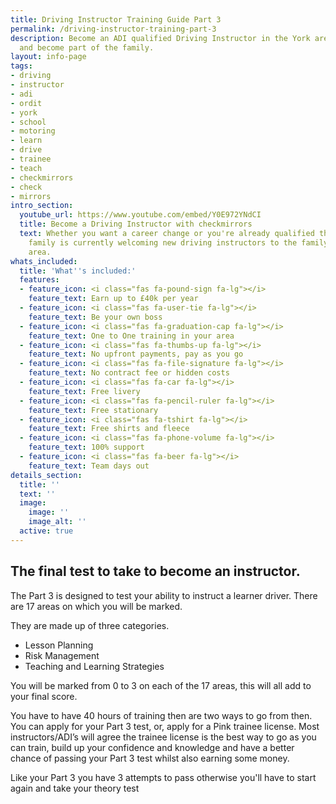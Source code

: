 ```yaml
---
title: Driving Instructor Training Guide Part 3
permalink: /driving-instructor-training-part-3
description: Become an ADI qualified Driving Instructor in the York area with checkmirrors
  and become part of the family.
layout: info-page
tags:
- driving
- instructor
- adi
- ordit
- york
- school
- motoring
- learn
- drive
- trainee
- teach
- checkmirrors
- check
- mirrors
intro_section:
  youtube_url: https://www.youtube.com/embed/Y0E972YNdCI
  title: Become a Driving Instructor with checkmirrors
  text: Whether you want a career change or you're already qualified the checkmirrors
    family is currently welcoming new driving instructors to the family in the York
    area.
whats_included:
  title: 'What''s included:'
  features:
  - feature_icon: <i class="fas fa-pound-sign fa-lg"></i>
    feature_text: Earn up to £40k per year
  - feature_icon: <i class="fas fa-user-tie fa-lg"></i>
    feature_text: Be your own boss
  - feature_icon: <i class="fas fa-graduation-cap fa-lg"></i>
    feature_text: One to One training in your area
  - feature_icon: <i class="fas fa-thumbs-up fa-lg"></i>
    feature_text: No upfront payments, pay as you go
  - feature_icon: <i class="fas fa-file-signature fa-lg"></i>
    feature_text: No contract fee or hidden costs
  - feature_icon: <i class="fas fa-car fa-lg"></i>
    feature_text: Free livery
  - feature_icon: <i class="fas fa-pencil-ruler fa-lg"></i>
    feature_text: Free stationary
  - feature_icon: <i class="fas fa-tshirt fa-lg"></i>
    feature_text: Free shirts and fleece
  - feature_icon: <i class="fas fa-phone-volume fa-lg"></i>
    feature_text: 100% support
  - feature_icon: <i class="fas fa-beer fa-lg"></i>
    feature_text: Team days out
details_section:
  title: ''
  text: ''
  image:
    image: ''
    image_alt: ''
  active: true
---
```


## The final test to take to become an instructor.

The Part 3 is designed to test your ability to instruct a learner driver. There are 17 areas on which you will be marked.

They are made up of three categories.

* Lesson Planning
* Risk Management
* Teaching and Learning Strategies

You will be marked from 0 to 3 on each of the 17 areas, this will all add to your final score.

You have to have 40 hours of training then are two ways to go from then. You can apply for your Part 3 test, or, apply for a Pink trainee license. Most instructors/ADI’s will agree the trainee license is the best way to go as you can train, build up your confidence and knowledge and have a better chance of passing your Part 3 test whilst also earning some money.

Like your Part 3 you have 3 attempts to pass otherwise you'll have to start again and take your theory test
